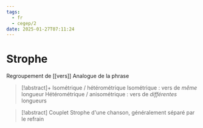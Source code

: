 ```yaml
---
tags:
  - fr
  - cegep/2
date: 2025-01-27T07:11:24
---
```


# Strophe

Regroupement de [[vers]]
Analogue de la phrase

> [!abstract]+ Isométrique / hétérométrique
> Isométrique : vers de *même* longueur
> Hétérométrique / anisométrique : vers de *différentes* longueurs

> [!abstract] Couplet
> Strophe d'une chanson, généralement séparé par le refrain
